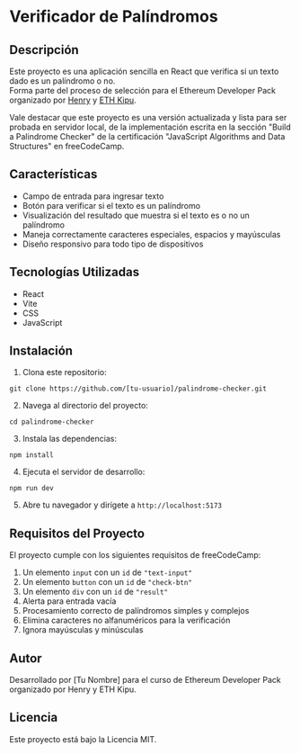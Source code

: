 # Verificador de Palíndromos

## Descripción

Este proyecto es una aplicación sencilla en React que verifica si un texto dado es un palíndromo o no.  
Forma parte del proceso de selección para el Ethereum Developer Pack organizado por [Henry](https://www.soyhenry.com) y [ETH Kipu](https://www.ethkipu.org/es).

Vale destacar que este proyecto es una versión actualizada y lista para ser probada en servidor local, de la implementación escrita en la sección "Build a Palindrome Checker" de la certificación "JavaScript Algorithms and Data Structures" en freeCodeCamp. 

## Características

- Campo de entrada para ingresar texto
- Botón para verificar si el texto es un palíndromo
- Visualización del resultado que muestra si el texto es o no un palíndromo
- Maneja correctamente caracteres especiales, espacios y mayúsculas
- Diseño responsivo para todo tipo de dispositivos

## Tecnologías Utilizadas

- React
- Vite
- CSS
- JavaScript

## Instalación

1. Clona este repositorio:
```
git clone https://github.com/[tu-usuario]/palindrome-checker.git
```

2. Navega al directorio del proyecto:
```
cd palindrome-checker
```

3. Instala las dependencias:
```
npm install
```

4. Ejecuta el servidor de desarrollo:
```
npm run dev
```

5. Abre tu navegador y dirígete a `http://localhost:5173`

## Requisitos del Proyecto

El proyecto cumple con los siguientes requisitos de freeCodeCamp:

1. Un elemento `input` con un `id` de `"text-input"`
2. Un elemento `button` con un `id` de `"check-btn"`
3. Un elemento `div` con un `id` de `"result"`
4. Alerta para entrada vacía
5. Procesamiento correcto de palíndromos simples y complejos
6. Elimina caracteres no alfanuméricos para la verificación
7. Ignora mayúsculas y minúsculas

## Autor

Desarrollado por [Tu Nombre] para el curso de Ethereum Developer Pack organizado por Henry y ETH Kipu.

## Licencia

Este proyecto está bajo la Licencia MIT.